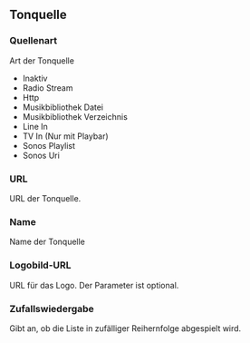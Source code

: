<!-- DOC  -->
## Tonquelle

<!-- DOC -->
### Quellenart

Art der Tonquelle

- Inaktiv
- Radio Stream
- Http
- Musikbibliothek Datei
- Musikbibliothek Verzeichnis
- Line In
- TV In (Nur mit Playbar)
- Sonos Playlist
- Sonos Uri

<!-- DOC -->
### URL

URL der Tonquelle.

<!-- DOC -->
### Name

Name der Tonquelle

<!-- DOC -->
### Logobild-URL

URL für das Logo.
Der Parameter ist optional.

<!-- DOC -->
### Zufallswiedergabe

Gibt an, ob die Liste in zufälliger Reihernfolge abgespielt wird.
